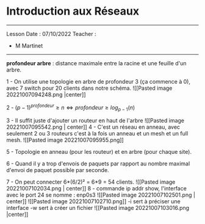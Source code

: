 # Introduction aux Réseaux
---
Lesson Date : 07/10/2022
Teacher :
- M Martinet
---
**profondeur arbre** : distance maximale entre la racine et une feuille d'un arbre.

1 - On utilise une topologie en arbre de profondeur 3 (ça commence à 0), avec 7 switch pour 20 clients dans notre schéma.
![[Pasted image 20221007094248.png |center]]

2 - $(p-1)^{profondeur}\geq n \Leftrightarrow profondeur \geq log_{p-1}(n)$ 

3 - Il suffit juste d'ajouter un routeur en haut de l'arbre
![[Pasted image 20221007095542.png | center]]
4 - C'est un réseau en anneau, avec seulement 2 ou 3 routeurs c'est à la fois un anneau et un mesh et un full mesh.
![[Pasted image 20221007095955.png]]

5 - Topologie en anneau (pour les routeur) et en arbre (pour chaque site).

6 - Quand il y a trop d'envois de paquets par rapport au nombre maximal d'envoi de paquet possible par seconde.

7 - On peut connecter 6*(6/2)² = 6\*9 = 54 clients.
![[Pasted image 20221007102034.png | center]]
8 - commande ip addr show, l'interface avec le port 24 se nomme : enp0s3
![[Pasted image 20221007102501.png | center]]
![[Pasted image 20221007102710.png]]
\-i sert à préciser une interface
\-w sert à créer un fichier
![[Pasted image 20221007103016.png |center]]
